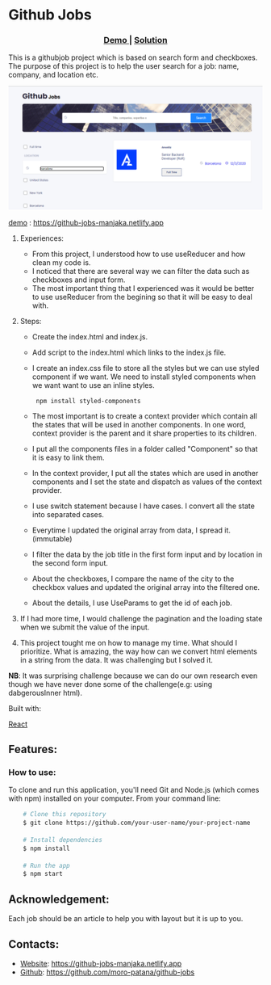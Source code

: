 # Github Jobs

<div align="center">
  <h3>
    <a href="https://github-jobs-manjaka.netlify.app">
      Demo
    </a>
    <span> | </span>
    <a href="https://github.com/moro-patana/github-jobs">
      Solution
    </a>
  </h3>
</div>


This is a githubjob project which is based on search form and checkboxes. The purpose of this project is to help the user search for a job: name, company, and location etc.


<img src="./img/project-screenshot.png" alt="Project's feature "/>

[demo](https://github-jobs-manjaka.netlify.app) : https://github-jobs-manjaka.netlify.app


1. Experiences:

    - From this project, I understood how to use useReducer and how clean my code is.
    - I noticed that there are several way we can filter the data such as checkboxes and input form.
    - The most important thing that I experienced was it would be better to use useReducer from the begining so that it will be easy to deal with.

2. Steps:
    - Create the index.html and index.js.
    - Add script to the index.html which links to the index.js file.
    - I create an index.css file to store all the styles but we can use styled component if we want. We need to install styled components when we want want to use an inline styles.

           npm install styled-components


    - The most important is to create a context provider which contain all the states that will be used in another components. In one word, context provider is the parent and it share properties to its children.

    - I put all the components files in a folder called "Component" so that it is easy to link them.

    - In the context provider, I put all the states which are used in another components and I set the state and dispatch as values of the context provider.

    - I use switch statement because I have cases. I convert all the state into separated cases.

    - Everytime I updated the original array from data, I spread it.(immutable)

    - I filter the data by the job title in the first form input and by location in the second form input.
    - About the checkboxes, I compare the name of the city to the checkbox values and updated the original array into the filtered one.

    - About the details, I use UseParams to get the id of each job.

3. If I had more time, I would challenge the pagination and the loading state when we submit the value of the input.  

4. This project tought me on how to manage my time. What should I prioritize. What is amazing, the way how can we convert html elements in a string from the data. It was challenging but I solved it.

**NB**: It was surprising challenge because we can do our own research even though we have never done some of the challenge(e.g: using dabgerousInner html).

Built with:

  [React](https://reactjs.org/tutorial/tutorial.html#:~:text=React%20is%20a%20declarative%2C%20efficient,class%20ShoppingList%20extends%20React.)

  ## Features:
  ### How to use:

  To clone and run this application, you'll need Git and Node.js (which comes with npm) installed on your computer. From your command line:

  ```bash
      # Clone this repository
      $ git clone https://github.com/your-user-name/your-project-name

      # Install dependencies
      $ npm install

      # Run the app
      $ npm start
```
## Acknowledgement: 
 Each job should be an article to help you with layout but it is up to you.

## Contacts:
- [Website](https://github-jobs-manjaka.netlify.app): https://github-jobs-manjaka.netlify.app
 - [Github]("https://github.com/moro-patana/github-jobs): https://github.com/moro-patana/github-jobs

